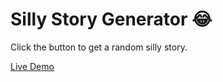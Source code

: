 # Silly Story Generator 😂
Click the button to get a random silly story.

[Live Demo](https://ham-2k5.github.io/Silly-Story-Generator/)
